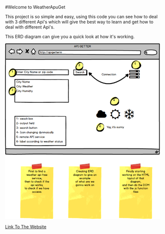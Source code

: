 #Welcome to WeatherApuGet

This project is so simple and easy,
using this code you can see how to deal 
with 3 different Api's which will give the 
best way to learn and get how to deal with different Api's.

This ERD diagram can give you a quick look at how it's working.

<img src="assets/Mockup.png">

[Link To The Website](https://github.com/facn5/WeatherAPIGet)

